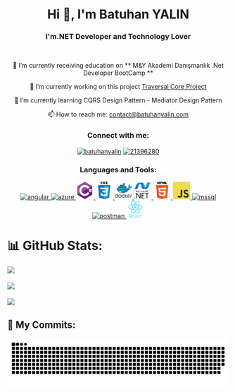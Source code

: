 <h1 align="center">Hi 👋, I'm Batuhan YALIN</h1>
<h3 align="center">I'm.NET Developer and Technology Lover</h3>
<br/>
<p align="center"> 🔭 I’m currently receiving education on ** M&Y Akademi Danışmanlık .Net Developer BootCamp ** </p>
<p align="center"> 🔨 I’m currently working on this project <a href="https://github.com/batuhanyalin/TraversalCoreProject"> Traversal Core Project </a> </p>
<p align="center"> 🌱 I’m currently learning CQRS Design Pattern - Mediator Design Pattern</p>
<p align="center"> 📫 How to reach me: <a href="mailto:contact@batuhanyalin.com">contact@batuhanyalin.com </a></p>

<h3 align="center">Connect with me:</h3>
<p align="center">
<a href="https://linkedin.com/in/batuhanyalin" target="blank"><img align="center" src="https://raw.githubusercontent.com/rahuldkjain/github-profile-readme-generator/master/src/images/icons/Social/linked-in-alt.svg" alt="batuhanyalin" height="30" width="40" /></a>
<a href="https://stackoverflow.com/users/21396280" target="blank"><img align="center" src="https://raw.githubusercontent.com/rahuldkjain/github-profile-readme-generator/master/src/images/icons/Social/stack-overflow.svg" alt="21396280" height="30" width="40" /></a>
</p>

<h3 align="center">Languages and Tools:</h3>
<p align="center"> <a href="https://angular.io" target="_blank" rel="noreferrer"> <img src="https://angular.io/assets/images/logos/angular/angular.svg" alt="angular" width="40" height="40"/> </a> <a href="https://azure.microsoft.com/en-in/" target="_blank" rel="noreferrer"> <img src="https://www.vectorlogo.zone/logos/microsoft_azure/microsoft_azure-icon.svg" alt="azure" width="40" height="40"/> </a> <a href="https://www.w3schools.com/cs/" target="_blank" rel="noreferrer"> <img src="https://raw.githubusercontent.com/devicons/devicon/master/icons/csharp/csharp-original.svg" alt="csharp" width="40" height="40"/> </a> <a href="https://www.w3schools.com/css/" target="_blank" rel="noreferrer"> <img src="https://raw.githubusercontent.com/devicons/devicon/master/icons/css3/css3-original-wordmark.svg" alt="css3" width="40" height="40"/> </a> <a href="https://www.docker.com/" target="_blank" rel="noreferrer"> <img src="https://raw.githubusercontent.com/devicons/devicon/master/icons/docker/docker-original-wordmark.svg" alt="docker" width="40" height="40"/> </a> <a href="https://dotnet.microsoft.com/" target="_blank" rel="noreferrer"> <img src="https://raw.githubusercontent.com/devicons/devicon/master/icons/dot-net/dot-net-original-wordmark.svg" alt="dotnet" width="40" height="40"/> </a> <a href="https://www.w3.org/html/" target="_blank" rel="noreferrer"> <img src="https://raw.githubusercontent.com/devicons/devicon/master/icons/html5/html5-original-wordmark.svg" alt="html5" width="40" height="40"/> </a> <a href="https://developer.mozilla.org/en-US/docs/Web/JavaScript" target="_blank" rel="noreferrer"> <img src="https://raw.githubusercontent.com/devicons/devicon/master/icons/javascript/javascript-original.svg" alt="javascript" width="40" height="40"/> </a> <a href="https://www.microsoft.com/en-us/sql-server" target="_blank" rel="noreferrer"> <img src="https://www.svgrepo.com/show/303229/microsoft-sql-server-logo.svg" alt="mssql" width="40" height="40"/> </a> <a href="https://postman.com" target="_blank" rel="noreferrer"> <img src="https://www.vectorlogo.zone/logos/getpostman/getpostman-icon.svg" alt="postman" width="40" height="40"/> </a> <a href="https://reactjs.org/" target="_blank" rel="noreferrer"> <img src="https://raw.githubusercontent.com/devicons/devicon/master/icons/react/react-original-wordmark.svg" alt="react" width="40" height="40"/> </a> </p>

# 📊 GitHub Stats:
![](https://github-readme-stats.vercel.app/api/top-langs?username=batuhanyalin&amp;theme=dracula&amp;show_icons=true)<br/>
<br/>
![](https://github-readme-stats.vercel.app/api?username=batuhanyalin&theme=dracula&hide_border=false&include_all_commits=false&count_private=false)<br/>
<br/>
![](https://github-readme-streak-stats.herokuapp.com/?user=batuhanyalin&theme=dracula&hide_border=false)<br/>
## 🐍 My Commits:
![Commits](https://raw.githubusercontent.com/platane/platane/output/github-contribution-grid-snake.svg?username=batuhanyalin)

<!-- Proudly created with GPRM ( https://gprm.itsvg.in ) -->
